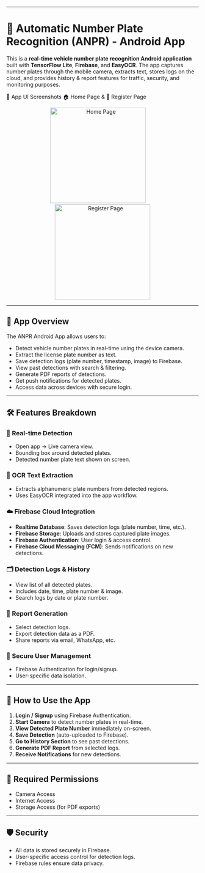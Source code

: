 
---

# 🚗 Automatic Number Plate Recognition (ANPR) - Android App

This is a **real-time vehicle number plate recognition Android application** built with **TensorFlow Lite**, **Firebase**, and **EasyOCR**. The app captures number plates through the mobile camera, extracts text, stores logs on the cloud, and provides history & report features for traffic, security, and monitoring purposes.

📱 App UI Screenshots
🏠 Home Page & 🔐 Register Page
<div align="center"> <img src="https://github.com/user-attachments/assets/de86d058-0500-4bca-865f-f776c179a037" alt="Home Page" width="250"/> &nbsp; &nbsp; &nbsp; <img src="https://github.com/user-attachments/assets/d7948b77-a57e-4c8c-be47-1d2e6176a22f" alt="Register Page" width="250"/> </div>

---

## 📱 App Overview

The ANPR Android App allows users to:

* Detect vehicle number plates in real-time using the device camera.
* Extract the license plate number as text.
* Save detection logs (plate number, timestamp, image) to Firebase.
* View past detections with search & filtering.
* Generate PDF reports of detections.
* Get push notifications for detected plates.
* Access data across devices with secure login.

---

## 🛠️ Features Breakdown

### 🔴 Real-time Detection

* Open app → Live camera view.
* Bounding box around detected plates.
* Detected number plate text shown on screen.

### 🔡 OCR Text Extraction

* Extracts alphanumeric plate numbers from detected regions.
* Uses EasyOCR integrated into the app workflow.

### ☁️ Firebase Cloud Integration

* **Realtime Database**: Saves detection logs (plate number, time, etc.).
* **Firebase Storage**: Uploads and stores captured plate images.
* **Firebase Authentication**: User login & access control.
* **Firebase Cloud Messaging (FCM)**: Sends notifications on new detections.

### 🗂️ Detection Logs & History

* View list of all detected plates.
* Includes date, time, plate number & image.
* Search logs by date or plate number.

### 📝 Report Generation

* Select detection logs.
* Export detection data as a PDF.
* Share reports via email, WhatsApp, etc.

### 🔐 Secure User Management

* Firebase Authentication for login/signup.
* User-specific data isolation.

---

## 🚀 How to Use the App

1. **Login / Signup** using Firebase Authentication.
2. **Start Camera** to detect number plates in real-time.
3. **View Detected Plate Number** immediately on-screen.
4. **Save Detection** (auto-uploaded to Firebase).
5. **Go to History Section** to see past detections.
6. **Generate PDF Report** from selected logs.
7. **Receive Notifications** for new detections.

---

## 🔑 Required Permissions

* Camera Access
* Internet Access
* Storage Access (for PDF exports)

---

## 🛡️ Security

* All data is stored securely in Firebase.
* User-specific access control for detection logs.
* Firebase rules ensure data privacy.
